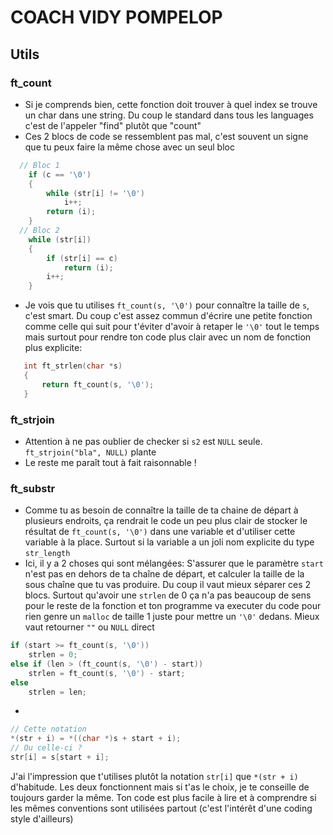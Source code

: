 # COACH VIDY POMPELOP

## Utils

### ft_count

* Si je comprends bien, cette fonction doit trouver à quel index se trouve un char dans une string. Du coup le standard dans tous les languages c'est de l'appeler "find" plutôt que "count"
* Ces 2 blocs de code se ressemblent pas mal, c'est souvent un signe que tu peux faire la même chose avec un seul bloc
```c 
  // Bloc 1
 	if (c == '\0')
	{
		while (str[i] != '\0')
			i++;
		return (i);
	}
  // Bloc 2
	while (str[i])
	{
		if (str[i] == c)
			return (i);
		i++;
	}
 ```
 * Je vois que tu utilises `ft_count(s, '\0')` pour connaître la taille de `s`, c'est smart. Du coup c'est assez commun d'écrire une petite fonction comme celle qui suit pour t'éviter d'avoir à retaper le `'\0'` tout le temps mais surtout pour rendre ton code plus clair avec un nom de fonction plus explicite:
 ```c
	int ft_strlen(char *s)
	{
		return ft_count(s, '\0');
	}
 ``` 

### ft_strjoin

* Attention à ne pas oublier de checker si `s2` est `NULL` seule. `ft_strjoin("bla", NULL)` plante
* Le reste me paraît tout à fait raisonnable !

### ft_substr

* Comme tu as besoin de connaître la taille de ta chaine de départ à plusieurs endroits, ça rendrait le code un peu plus clair de stocker le résultat de `ft_count(s, '\0')` dans une variable et d'utiliser cette variable à la place. Surtout si la variable a un joli nom explicite du type `str_length`
* Ici, il y a 2 choses qui sont mélangées: S'assurer que le paramètre `start` n'est pas en dehors de ta chaîne de départ, et calculer la taille de la sous chaîne que tu vas produire. Du coup il vaut mieux séparer ces 2 blocs. Surtout qu'avoir une `strlen` de 0 ça n'a pas beaucoup de sens pour le reste de la fonction et ton programme va executer du code pour rien genre un `malloc` de taille 1 juste pour mettre un `'\0'` dedans. Mieux vaut retourner `""` ou `NULL` direct
```c
if (start >= ft_count(s, '\0'))
	strlen = 0;
else if (len > (ft_count(s, '\0') - start))
	strlen = ft_count(s, '\0') - start;
else
	strlen = len;
```
* 
```c
// Cette notation
*(str + i) = *((char *)s + start + i);
// Ou celle-ci ?
str[i] = s[start + i];
```
J'ai l'impression que t'utilises plutôt la notation `str[i]` que `*(str + i)` d'habitude. Les deux fonctionnent mais si t'as le choix, je te conseille de toujours garder la même. Ton code est plus facile à lire et à comprendre si les mêmes conventions sont utilisées partout (c'est l'intérêt d'une coding style d'ailleurs)